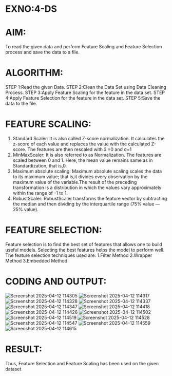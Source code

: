 # EXNO:4-DS
# AIM:
To read the given data and perform Feature Scaling and Feature Selection process and save the
data to a file.

# ALGORITHM:
STEP 1:Read the given Data.
STEP 2:Clean the Data Set using Data Cleaning Process.
STEP 3:Apply Feature Scaling for the feature in the data set.
STEP 4:Apply Feature Selection for the feature in the data set.
STEP 5:Save the data to the file.

# FEATURE SCALING:
1. Standard Scaler: It is also called Z-score normalization. It calculates the z-score of each value and replaces the value with the calculated Z-score. The features are then rescaled with x̄ =0 and σ=1
2. MinMaxScaler: It is also referred to as Normalization. The features are scaled between 0 and 1. Here, the mean value remains same as in Standardization, that is,0.
3. Maximum absolute scaling: Maximum absolute scaling scales the data to its maximum value; that is,it divides every observation by the maximum value of the variable.The result of the preceding transformation is a distribution in which the values vary approximately within the range of -1 to 1.
4. RobustScaler: RobustScaler transforms the feature vector by subtracting the median and then dividing by the interquartile range (75% value — 25% value).

# FEATURE SELECTION:
Feature selection is to find the best set of features that allows one to build useful models. Selecting the best features helps the model to perform well.
The feature selection techniques used are:
1.Filter Method
2.Wrapper Method
3.Embedded Method

# CODING AND OUTPUT:
![Screenshot 2025-04-12 114305](https://github.com/user-attachments/assets/1adec375-9aa5-445b-b4c1-ff0697c441f8)
![Screenshot 2025-04-12 114317](https://github.com/user-attachments/assets/a5e24111-7dea-408f-801a-db02455a4f75)
![Screenshot 2025-04-12 114328](https://github.com/user-attachments/assets/269fd954-ff89-4e19-a97a-4caec4bbff5c)
![Screenshot 2025-04-12 114337](https://github.com/user-attachments/assets/58a2e15c-dd19-4025-a6c9-510e48b7f896)
![Screenshot 2025-04-12 114347](https://github.com/user-attachments/assets/dcdc861e-4056-4dca-9b6d-2427d66c09a7)
![Screenshot 2025-04-12 114418](https://github.com/user-attachments/assets/8748975d-42e5-4fe2-900c-64325b586c98)
![Screenshot 2025-04-12 114426](https://github.com/user-attachments/assets/b7bf22f8-f9c4-4ff9-8667-1e7ed4ba368e)
![Screenshot 2025-04-12 114502](https://github.com/user-attachments/assets/09bb9552-1b48-494b-a499-dffffb1180ef)
![Screenshot 2025-04-12 114519](https://github.com/user-attachments/assets/30048821-0257-43fc-98bd-8f47a2192d44)
![Screenshot 2025-04-12 114528](https://github.com/user-attachments/assets/3a0c5be5-73af-4b65-b09d-ecb31123aa2e)
![Screenshot 2025-04-12 114547](https://github.com/user-attachments/assets/5141d679-ecef-4145-87ce-146298f661af)
![Screenshot 2025-04-12 114559](https://github.com/user-attachments/assets/9b308511-12d6-42a3-aa4e-522b43bbd27c)
![Screenshot 2025-04-12 114615](https://github.com/user-attachments/assets/cb8e927d-c361-4d57-875b-b4d75b73356e)

# RESULT:
Thus, Feature Selection and Feature Scaling has been used on the given dataset
